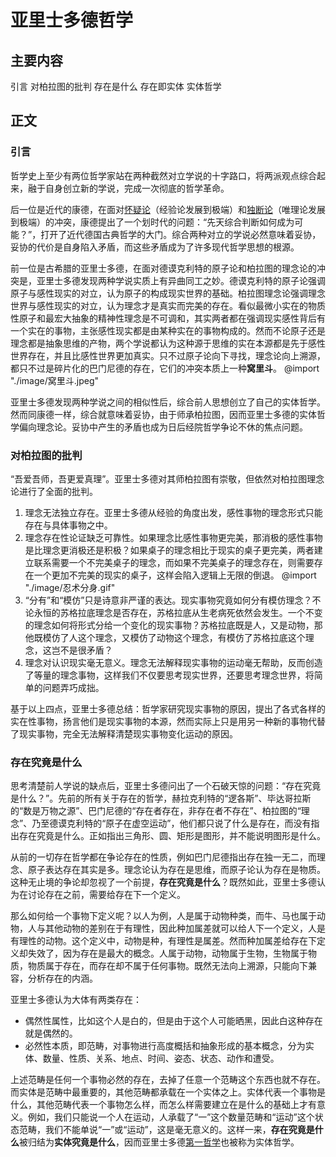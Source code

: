 # 亚里士多德哲学

## 主要内容
引言
对柏拉图的批判
存在是什么
存在即实体
实体哲学

## 正文
### 引言
哲学史上至少有两位哲学家站在两种截然对立学说的十字路口，将两派观点综合起来，融于自身创立新的学说，完成一次彻底的哲学革命。

后一位是近代的康德，在面对[怀疑论]()（经验论发展到极端）和[独断论]()（唯理论发展到极端）的冲突，康德提出了一个划时代的问题：“先天综合判断如何成为可能？”，打开了近代德国古典哲学的大门。综合两种对立的学说必然意味着妥协，妥协的代价是自身陷入矛盾，而这些矛盾成为了许多现代哲学思想的根源。

前一位是古希腊的亚里士多德，在面对德谟克利特的原子论和柏拉图的理念论的冲突是，亚里士多德发现两种学说实质上有异曲同工之妙。德谟克利特的原子论强调原子与感性现实的对立，认为原子的构成现实世界的基础。柏拉图理念论强调理念世界与感性现实的对立，认为理念才是真实而完美的存在。看似最微小实在的物质性原子和最宏大抽象的精神性理念是不可调和，其实两者都在强调现实感性背后有一个实在的事物，主张感性现实都是由某种实在的事物构成的。然而不论原子还是理念都是抽象思维的产物，两个学说都认为这种源于思维的实在本源都是先于感性世界存在，并且比感性世界更加真实。只不过原子论向下寻找，理念论向上溯源，都只不过是碎片化的巴门尼德的存在，它们的冲突本质上一种**窝里斗**。
@import "./image/窝里斗.jpeg"

亚里士多德发现两种学说之间的相似性后，综合前人思想创立了自己的实体哲学。然而同康德一样，综合就意味着妥协，由于师承柏拉图，因而亚里士多德的实体哲学偏向理念论。妥协中产生的矛盾也成为日后经院哲学争论不休的焦点问题。

### 对柏拉图的批判
“吾爱吾师，吾更爱真理”。亚里士多德对其师柏拉图有崇敬，但依然对柏拉图理念论进行了全面的批判。
1. 理念无法独立存在。亚里士多德从经验的角度出发，感性事物的理念形式只能存在与具体事物之中。
2. 理念存在性论证缺乏可靠性。如果理念比感性事物更完美，那消极的感性事物是比理念更消极还是积极？如果桌子的理念相比于现实的桌子更完美，两者建立联系需要一个不完美桌子的理念，而如果不完美桌子的理念存在，则需要存在一个更加不完美的现实的桌子，这样会陷入逻辑上无限的倒退。
@import "./image/忍术分身.gif"
3. “分有”和“模仿”只是诗意非严谨的表达。现实事物究竟如何分有模仿理念？不论永恒的苏格拉底理念是否存在，苏格拉底从生老病死依然会发生。一个不变的理念如何将形式分给一个变化的现实事物？苏格拉底既是人，又是动物，那他既模仿了人这个理念，又模仿了动物这个理念，有模仿了苏格拉底这个理念，这岂不是很矛盾？
4. 理念对认识现实毫无意义。理念无法解释现实事物的运动毫无帮助，反而创造了等量的理念事物，这样我们不仅要思考现实世界，还要思考理念世界，将简单的问题弄巧成拙。

基于以上四点，亚里士多德总结：哲学家研究现实事物的原因，提出了各式各样的实在性事物，扬言他们是现实事物的本源，然而实际上只是用另一种新的事物代替了现实事物，完全无法解释清楚现实事物变化运动的原因。

### 存在究竟是什么
思考清楚前人学说的缺点后，亚里士多德问出了一个石破天惊的问题：“存在究竟是什么？”。先前的所有关于存在的哲学，赫拉克利特的“逻各斯”、毕达哥拉斯的“数是万物之源”、巴门尼德的“存在者存在，非存在者不存在”、柏拉图的“理念”、乃至德谟克利特的“原子在虚空运动”，他们都只说了什么是存在，而没有指出存在究竟是什么。正如指出三角形、圆、矩形是图形，并不能说明图形是什么。

从前的一切存在哲学都在争论存在的性质，例如巴门尼德指出存在独一无二，而理念、原子表达存在其实是多。理念论认为存在是思维，而原子论认为存在是物质。这种无止境的争论却忽视了一个前提，**存在究竟是什么**？既然如此，亚里士多德认为在讨论存在之前，需要给存在下一个定义。

那么如何给一个事物下定义呢？以人为例，人是属于动物种类，而牛、马也属于动物，人与其他动物的差别在于有理性，因此种加属差就可以给人下一个定义，人是有理性的动物。这个定义中，动物是种，有理性是属差。然而种加属差给存在下定义却失效了，因为存在是最大的概念。人属于动物，动物属于生物，生物属于物质，物质属于存在，而存在却不属于任何事物。既然无法向上溯源，只能向下兼容，分析存在的内涵。

亚里士多德认为大体有两类存在：
+ 偶然性属性，比如这个人是白的，但是由于这个人可能晒黑，因此白这种存在就是偶然的。
+ 必然性本质，即范畴，对事物进行高度概括和抽象形成的基本概念，分为实体、数量、性质、关系、地点、时间、姿态、状态、动作和遭受。

上述范畴是任何一个事物必然的存在，去掉了任意一个范畴这个东西也就不存在。而实体是范畴中最重要的，其他范畴都承载在一个实体之上。实体代表一个事物是什么，其他范畴代表一个事物怎么样，而怎么样需要建立在是什么的基础上才有意义。例如，我们只能说一个人在运动，人承载了“一”这个数量范畴和“运动”这个状态范畴，我们不能单说“一”或“运动”，这是毫无意义的。这样一来，**存在究竟是什么**被归结为**实体究竟是什么**，因而亚里士多德[第一哲学]()也被称为实体哲学。








